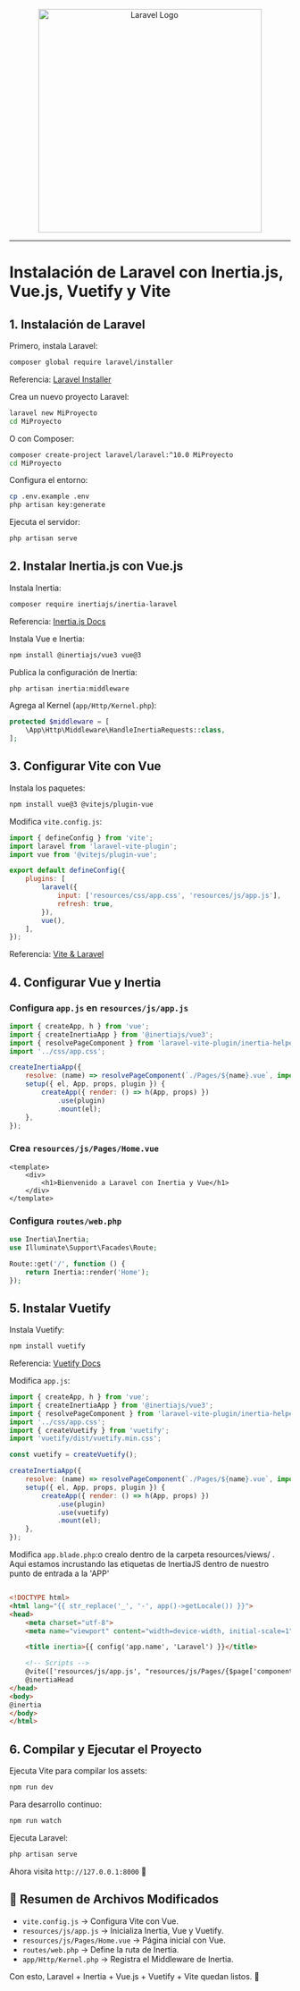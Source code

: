 <p align="center"><a href="https://laravel.com" target="_blank"><img src="https://raw.githubusercontent.com/laravel/art/master/logo-lockup/5%20SVG/2%20CMYK/1%20Full%20Color/laravel-logolockup-cmyk-red.svg" width="400" alt="Laravel Logo"></a></p>


---
# Instalación de Laravel con Inertia.js, Vue.js, Vuetify y Vite

## 1️. Instalación de Laravel

Primero, instala Laravel:
```sh
composer global require laravel/installer
```
Referencia: [Laravel Installer](https://laravel.com/docs/10.x/installation)

Crea un nuevo proyecto Laravel:
```sh
laravel new MiProyecto
cd MiProyecto
```
O con Composer:
```sh
composer create-project laravel/laravel:^10.0 MiProyecto
cd MiProyecto
```
Configura el entorno:
```sh
cp .env.example .env
php artisan key:generate
```
Ejecuta el servidor:
```sh
php artisan serve
```

## 2️. Instalar Inertia.js con Vue.js

Instala Inertia:
```sh
composer require inertiajs/inertia-laravel
```
Referencia: [Inertia.js Docs](https://inertiajs.com/server-side-setup)

Instala Vue e Inertia:
```sh
npm install @inertiajs/vue3 vue@3
```
Publica la configuración de Inertia:
```sh
php artisan inertia:middleware
```
Agrega al Kernel (`app/Http/Kernel.php`):
```php
protected $middleware = [
    \App\Http\Middleware\HandleInertiaRequests::class,
];
```

## 3️. Configurar Vite con Vue

Instala los paquetes:
```sh
npm install vue@3 @vitejs/plugin-vue
```
Modifica `vite.config.js`:
```js
import { defineConfig } from 'vite';
import laravel from 'laravel-vite-plugin';
import vue from '@vitejs/plugin-vue';

export default defineConfig({
    plugins: [
        laravel({
            input: ['resources/css/app.css', 'resources/js/app.js'],
            refresh: true,
        }),
        vue(),
    ],
});
```
Referencia: [Vite & Laravel](https://laravel.com/docs/10.x/vite)

## 4️. Configurar Vue y Inertia

### Configura `app.js` en `resources/js/app.js`
```js
import { createApp, h } from 'vue';
import { createInertiaApp } from '@inertiajs/vue3';
import { resolvePageComponent } from 'laravel-vite-plugin/inertia-helpers';
import '../css/app.css';

createInertiaApp({
    resolve: (name) => resolvePageComponent(`./Pages/${name}.vue`, import.meta.glob('./Pages/**/*.vue')),
    setup({ el, App, props, plugin }) {
        createApp({ render: () => h(App, props) })
            .use(plugin)
            .mount(el);
    },
});
```

### Crea `resources/js/Pages/Home.vue`
```vue
<template>
    <div>
        <h1>Bienvenido a Laravel con Inertia y Vue</h1>
    </div>
</template>
```

### Configura `routes/web.php`
```php
use Inertia\Inertia;
use Illuminate\Support\Facades\Route;

Route::get('/', function () {
    return Inertia::render('Home');
});
```

## 5. Instalar Vuetify

Instala Vuetify:
```sh
npm install vuetify
```
Referencia: [Vuetify Docs](https://vuetifyjs.com/en/getting-started/installation/)

Modifica `app.js`:
```js
import { createApp, h } from 'vue';
import { createInertiaApp } from '@inertiajs/vue3';
import { resolvePageComponent } from 'laravel-vite-plugin/inertia-helpers';
import '../css/app.css';
import { createVuetify } from 'vuetify';
import 'vuetify/dist/vuetify.min.css';

const vuetify = createVuetify();

createInertiaApp({
    resolve: (name) => resolvePageComponent(`./Pages/${name}.vue`, import.meta.glob('./Pages/**/*.vue')),
    setup({ el, App, props, plugin }) {
        createApp({ render: () => h(App, props) })
            .use(plugin)
            .use(vuetify)
            .mount(el);
    },
});
```


Modifica `app.blade.php`:o crealo dentro de la carpeta resources/views/ . Aqui estamos incrustando las etiquetas de InertiaJS dentro de nuestro punto de entrada a la 'APP'
```html

<!DOCTYPE html>
<html lang="{{ str_replace('_', '-', app()->getLocale()) }}">
<head>
    <meta charset="utf-8">
    <meta name="viewport" content="width=device-width, initial-scale=1">

    <title inertia>{{ config('app.name', 'Laravel') }}</title>

    <!-- Scripts -->
    @vite(['resources/js/app.js', "resources/js/Pages/{$page['component']}.vue"])
    @inertiaHead
</head>
<body>
@inertia
</body>
</html>


```

## 6. Compilar y Ejecutar el Proyecto

Ejecuta Vite para compilar los assets:
```sh
npm run dev
```
Para desarrollo continuo:
```sh
npm run watch
```
Ejecuta Laravel:
```sh
php artisan serve
```
Ahora visita `http://127.0.0.1:8000` 🚀

## 📌 Resumen de Archivos Modificados
- `vite.config.js` → Configura Vite con Vue.
- `resources/js/app.js` → Inicializa Inertia, Vue y Vuetify.
- `resources/js/Pages/Home.vue` → Página inicial con Vue.
- `routes/web.php` → Define la ruta de Inertia.
- `app/Http/Kernel.php` → Registra el Middleware de Inertia.

Con esto, Laravel + Inertia + Vue.js + Vuetify + Vite quedan listos. 🚀
